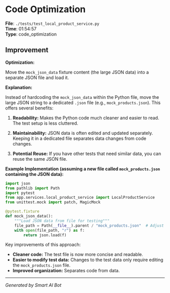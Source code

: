 # Code Optimization

**File**: `./tests/test_local_product_service.py`  
**Time**: 01:54:57  
**Type**: code_optimization

## Improvement

**Optimization:**

Move the `mock_json_data` fixture content (the large JSON data) into a separate JSON file and load it.

**Explanation:**

Instead of hardcoding the `mock_json_data` within the Python file, move the large JSON string to a dedicated `.json` file (e.g., `mock_products.json`).  This offers several benefits:

1.  **Readability:** Makes the Python code much cleaner and easier to read. The test setup is less cluttered.

2.  **Maintainability:**  JSON data is often edited and updated separately. Keeping it in a dedicated file separates data changes from code changes.

3.  **Potential Reuse:** If you have other tests that need similar data, you can reuse the same JSON file.

**Example Implementation (assuming a new file called `mock_products.json` containing the JSON data):**

```python
import json
from pathlib import Path
import pytest
from app.services.local_product_service import LocalProductService
from unittest.mock import patch, MagicMock

@pytest.fixture
def mock_json_data():
    """Load JSON data from file for testing"""
    file_path = Path(__file__).parent / "mock_products.json"  # Adjust path as needed
    with open(file_path, "r") as f:
        return json.load(f)
```

Key improvements of this approach:

*   **Cleaner code:** The test file is now more concise and readable.
*   **Easier to modify test data:** Changes to the test data only require editing the `mock_products.json` file.
*   **Improved organization:**  Separates code from data.

---
*Generated by Smart AI Bot*
